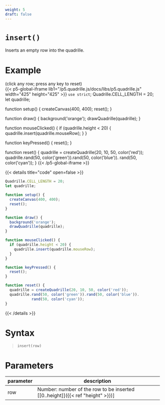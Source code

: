 ```yaml
---
weight: 5
draft: false
---
```


# `insert()`

Inserts an empty row into the quadrille.

# Example

(click any row; press any key to reset)\
{{< p5-global-iframe lib1="/p5.quadrille.js/docs/libs/p5.quadrille.js" width="425" height="425" >}}
`use strict`;
Quadrille.CELL_LENGTH = 20;
let quadrille;

function setup() {
  createCanvas(400, 400);
  reset();
}

function draw() {
  background('orange');
  drawQuadrille(quadrille);
}

function mouseClicked() {
  if (quadrille.height < 20) {
    quadrille.insert(quadrille.mouseRow);
  }
}

function keyPressed() {
  reset();
}

function reset() {
  quadrille = createQuadrille(20, 10, 50, color('red'));
  quadrille.rand(50, color('green')).rand(50, color('blue')).
            rand(50, color('cyan'));
}
{{< /p5-global-iframe >}}

{{< details title="code" open=false >}}
```js
Quadrille.CELL_LENGTH = 20;
let quadrille;

function setup() {
  createCanvas(400, 400);
  reset();
}

function draw() {
  background('orange');
  drawQuadrille(quadrille);
}

function mouseClicked() {
  if (quadrille.height < 20) {
    quadrille.insert(quadrille.mouseRow);
  }
}

function keyPressed() {
  reset();
}

function reset() {
  quadrille = createQuadrille(20, 10, 50, color('red'));
  quadrille.rand(50, color('green')).rand(50, color('blue')).
            rand(50, color('cyan'));
}
```
{{< /details >}}

# Syntax

> `insert(row)`

# Parameters

| parameter | description                                                                     |
|-----------|---------------------------------------------------------------------------------|
| row       | Number: number of the row to be inserted [\[0..height\]]({{< ref "height" >}})] |